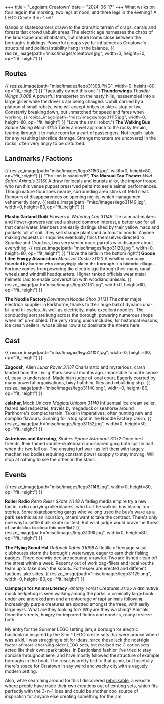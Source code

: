+++
title = "Legojam: Creatown"
date = "2024-06-17"
+++
What walks on four legs in the morning, two legs at noon, and three legs in the evening? A LEGO Create 3-in-1 set!
<!-- more -->
Gangs of skateboarders drawn to the dramatic terrain of crags, canals and forests that crowd unbuilt areas.
The electric age harnesses the chaos of the landscape and inhabitants, but nature looms close between the borough's buildings.
Powerful groups vye for influence as Creatown's structural and political stability hang in the balance.
{{ resize_image(path="misc/images/creatown.jpg", width=0, height=80, op="fit_height") }}
## Routes
{{ resize_image(path="misc/images/lego31008.PNG", width=0, height=80, op="fit_height") }}
"I actually owned this one.")
**Thunderwings** *Thunder Wings 31008*
A powerful transporter on the nasty hills, reassembled into a large glider while the driver's are being changed.
Uphill, carried by a platoon of small robots, who will accept bribes to skip a stop or two.
Constantly breaking down, but unmatched for speed and fares when working.
{{ resize_image(path="misc/images/lego31115.jpg", width=0, height=80, op="fit_height") }}
"Love the small robot.")
**The Walking Bus** *Space Mining Mech 31115*
Takes a novel approach to the rocky terrain, tearing through it to make room for a cart of passengers.
Not legally liable for any resulting landslide damage.
Strange monsters are uncovered in the rocks, often very angry to be disturbed.

## Landmarks / Factions
{{ resize_image(path="misc/images/lego31150.jpg", width=0, height=80, op="fit_height") }}
"The lion is spooked!")
**The Manual Zoo Theatre** *Wild Safari Animals 31150*
A draw for locals and tourists alike, the improv troupe who run this venue puppet preserved pelts into eerie animal performances.
Though nature flourishes nearby, surrounding area stinks of fetid meat.
Rumours of disappearences on opening nights, which management vehemently deny.
{{ resize_image(path="misc/images/lego31149.jpg", width=0, height=80, op="fit_height") }}

**Plastic Garland Guild** *Flowers in Watering Can 31149*
The raincoat-makers and flower-growers realised a shared common interest, a better use for all that canal water.
Members are easily distinguished by their yellow macs and pockets full of soil. They sell strange plants and automatic hoods.
Anyone making requests or enquiries eventually finds themselves directed to *Sprinkle* and *Crackers*, two very senior mock parrots who disagree about everything.
{{ resize_image(path="misc/images/lego31120.jpg ", width=0, height=80, op="fit_height") }}
"I love the birds in the bottom right")
**Goode Lifee Energy Association** *Medieval Castle 31120*
A wealthy company founded by barons who annoyingly claim the borough is a historic village.
Fortune comes from powering the electric age through their many canal wheels and windmill headquarters.
Higher ranked officials wear metal helmets said to enable conversation with woodland animals.
{{ resize_image(path="misc/images/lego31131.jpg", width=0, height=80, op="fit_height") }}

**The Noodle Factory** *Downtown Noodle Shop 31131*
The other major electrical supplier in Parkhorne, thanks to their huge hall of dynamo una-, bi- and tri-cycles.
As well as electricity, make excellent noodles. The conducting sort are hung across the borough, powering numerous shops when left un-nibbled.
The very strong union includes, for historical reasons, ice cream sellers, whose bikes now also dominate the streets here.

## Cast
{{ resize_image(path="misc/images/lego31107.jpg", width=0, height=80, op="fit_height") }}

**Zagoosh**, Alien *Lunar Rover 31107*
Charismatic and mysterious, crash landed from the Living Stars several months ago.
Impossible to make sense of, easy to understand. Made high judge of local court.
Eagerly courted by many powerful organisations, busy hatching flies and rebuilding ship.
{{ resize_image(path="misc/images/lego31140.png", width=0, height=80, op="fit_height") }}

**Jalahar**, Mock Unicorn *Magical Unicorn 31140*
Influentual ice cream seller, feared and respected, travels by megaduck or seahorse around Parkhorne's complex terrain.
Talks in imperatives, often hunting new and complex flavours.
Gunning for a top spot in the Noodle Factory Union.
{{ resize_image(path="misc/images/lego31152.jpg", width=0, height=80, op="fit_height") }}

**Astroboss and Astrodog**, Skaters *Space Astronaut 31152*
Once best friends, their famed double-skateboard and shared gang both split in half when the two fell out.
The ensuing turf war has left them with largely mechanised bodies requiring constant power suppply to stay moving.
Will stop at nothing to see the other on the stand.

## Events
{{ resize_image(path="misc/images/lego31148.jpg", width=0, height=80, op="fit_height") }}

**Roller Radio** *Retro Roller Skate 31148*
A fading media empire try a new tactic, radio carrying rollerbladers, who trail the walking bus blaring top stories.
Some skateboarding gangs who've long used the bus's wake as a park see this as an incursion, others want to take the contract.
There's only one way to settle it all- skate contest. But what judge would brave the threat of landslides to close this conflict?
{{ resize_image(path="misc/images/lego31098.jpg", width=0, height=80, op="fit_height") }}

**The Flying Scout Hut** *Outback Cabin 31098*
A flotilla of teenage scout clubhouses storm the borough's waterways, eager to earn their fishing badges.
Three councils declare scouting unlawful. Two are fished clean off the street within a week.
Recently out of work bag-fillers and local youths team up to take down the scouts. Fortresses are erected and different factions take sides.
{{ resize_image(path="misc/images/lego31125.png", width=0, height=80, op="fit_height") }}

**Campaign for Animal Literacy** *Fantasy Forest Creatures 31125*
A diminutive mock hedgehog is seen walking among the parks, a comically large book under one anoraked arm and an entourage of rapt animals following.
Increasingly purple creatures are spotted amongst the trees, with eerily large eyes. What are they looking for? Why are they watching?
Animals flood the streets, hungry for imported fiction and noodles, ready to sieze both. 

My entry for the Summer LEGO setting jam, a borough for electric bastionland inspired by the 3-in-1 LEGO create sets that were around when I was a kid. I was struggling a bit for ideas, since these lack the nostalgia factor of more charming older LEGO sets, but realised the 3 option sets acted like their own spark tables. In Bastionland fashion I've tried to stay concise throughout here, and have mostly followed the structure of example boroughs in the book. The result is pretty tied to that game, but hopefully there's space for Creatown in any weird and wacky city with a vaguely modern setting.

Also, while searching around for this I discovered [rebrickable](https://rebrickable.com/mocs/?theme=672), a website where people have made their own creations out of existing sets, which fits perfectly with the 3-in-1 idea and could be another cool source of inspiration for anyone else creating something for the jam.
